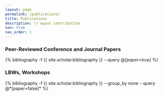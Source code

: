 ```yaml
---
layout: page
permalink: /publications/
title: Publications
description: \* equal contribution
nav: true
nav_order: 1
---
```

### Peer-Reviewed Conference and Journal Papers
<!-- _pages/publications.md -->
<div class="publications">

{% bibliography -f {{ site.scholar.bibliography }} --query @*[paper=true]* %}
</div>

### LBWs, Workshops
<div class="publications">
{% bibliography -f {{ site.scholar.bibliography }} --group_by none --query @*[paper=false]* %}
</div>

